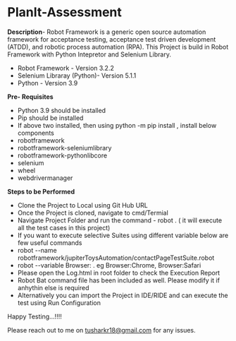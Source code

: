 # PlanIt-Assessment

**Description**- Robot Framework is a generic open source automation framework for acceptance testing, acceptance test driven development (ATDD), and robotic process automation (RPA).
This Project is build in Robot Framework with Python Intepretor and Selenium Library. 
- Robot Framework - Version 3.2.2
- Selenium Libraray (Python)- Version 5.1.1
- Python - Version 3.9

**Pre- Requisites**
- Python 3.9 should be installed
- Pip should be installed
- If above two installed, then using python -m pip install <to install> , install below components
-   robotframework
-   robotframework-seleniumlibrary
-   robotframework-pythonlibcore
-   selenium
-   wheel
-   webdrivermanager

**Steps to be Performed**
- Clone the Project to Local using Git Hub URL
- Once the Project is cloned, navigate to cmd/Termial
- Navigate Project Folder and run the command - robot . ( it will execute all the test cases in this project)
- If you want to execute selective Suites using different variable below are few useful commands
-   robot --name <name> robotframework/jupiterToysAutomation/contactPageTestSuite.robot
-   robot --variable Browser:<Browser> . eg Browser:Chrome, Browser:Safari
- Please open the Log.html in root folder to check the Execution Report
- Robot Bat command file has been included as well. Please modify it if anhythin else is required
- Alternatively you can import the Project in IDE/RIDE and can execute the test using Run Configuration

Happy Testing...!!!!

Please reach out to me on tusharkr18@gmail.com for any issues.
